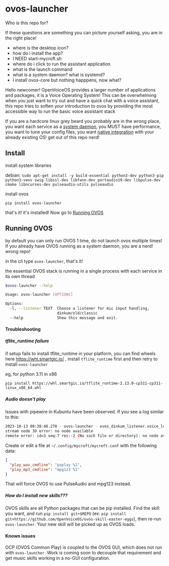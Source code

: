 # ovos-launcher

Who is this repo for?

If these questions are something you can picture yourself asking, you are in the right place!

- where is the desktop icon?
- how do i install the app?
- I NEED start-mycroft.sh
- where do i click to run the assistant application
- what is the launch command
- what is a system daemon? what is systemd?
- I install ovos-core but nothing happpens, now what?

Hello newcomer! OpenVoiceOS provides a larger number of applications and packages, it is a Voice Operating System!
This can be overwhelming when you just want to try out and have a quick chat with a voice assistant, this repo tries to soften your introduction to ovos by providing the most accessible way to run the basic voice assistant stack

If you are a hardcore linux grey beard you probably are in the wrong place, you want each service as a [system daemon](https://github.com/OpenVoiceOS/ovos-systemd), you MUST have performance, you want to tune your config files, you want [native integration](https://github.com/OpenVoiceOS/raspbian-ovos/blob/dev/manual_user_install.sh) with your already existing OS! get out of this repo nerd!

## Install

install system libraries

debian: `sudo apt-get install -y build-essential python3-dev python3-pip python3-venv swig libssl-dev libfann-dev portaudio19-dev libpulse-dev cmake libncurses-dev pulseaudio-utils pulseaudio`

install ovos

`pip install ovos-launcher`

that's it! it's installed! Now go to [Running OVOS](#Running-OVOS)

## Running OVOS

by default you can only run OVOS 1 time, do not launch ovos multiple times! If you already have OVOS running as a system daemon, you are a nerd! wrong repo!

in the cli type `ovos-launcher`, that's it!

the essential OVOS stack is running in a single process with each service in its own thread

```bash
$ovos-launcher --help

Usage: ovos-launcher [OPTIONS]

Options:
  -l, --listener TEXT  Choose a listener for mic input handling,
                       dinkum/old/classic
  --help               Show this message and exit.
```

#### Troubleshooting

##### tflite_runtime failure

if setup fails to install tflite_runtime in your platform, you can find wheels here https://whl.smartgic.io/ , install `tflite_runtime` first and then retry to install `ovos-launcher`

eg, for python 3.11 in x86

`pip install https://whl.smartgic.io/tflite_runtime-2.13.0-cp311-cp311-linux_x86_64.whl`

##### Audio doesn't play

Issues with pipewire in Kubuntu have been observed. If you see a log similar to this:

```bash
2023-10-13 08:38:48.270 - ovos-launcher - ovos_dinkum_listener.voice_loop.voice_loop:run:222 - INFO - Wakeword detected
stream node 39 error: no node available
remote error: id=3 seq:7 res:-2 (No such file or directory): no node available
```

Create or edit a file at `~/.config/mycroft/mycroft.conf` with the following data:

```json
{
  "play_wav_cmdline": "paplay %1",
  "play_mp3_cmdline": "mpg123 %1"
}
```

That will force OVOS to use PulseAudio and mpg123 instead.

##### How do I install new skills???

OVOS skills are all Python packages that can be pip installed. Find the skill you want, and run `pip install git+$REPO` (ex: `pip install git+https://github.com/OpenVoiceOS/ovos-skill-easter-eggs`), then re-run `ovos-launcher`. Your new skill will be picked up as OVOS loads.

#### Known issues

OCP (OVOS Common Play) is coupled to the OVOS GUI, which does not run with `ovos-launcher`. Work is coming soon to decouple that requirement and get music skills working in a no-GUI configuration.
